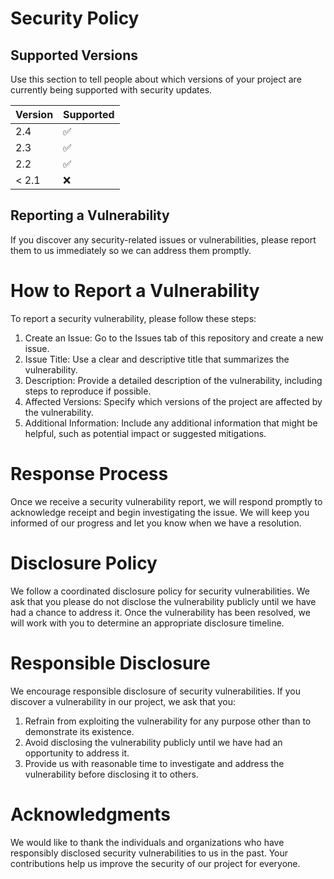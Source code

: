 # Security Policy

## Supported Versions

Use this section to tell people about which versions of your project are
currently being supported with security updates.

| Version | Supported          |
| ------- | ------------------ |
| 2.4     | :white_check_mark: |
| 2.3     | :white_check_mark: |
| 2.2     | :white_check_mark: |
| < 2.1   | :x:                |

## Reporting a Vulnerability

If you discover any security-related issues or vulnerabilities, please report them to us immediately so we can address them promptly.

# How to Report a Vulnerability

To report a security vulnerability, please follow these steps:

  1. Create an Issue: Go to the Issues tab of this repository and create a new issue.
  2. Issue Title: Use a clear and descriptive title that summarizes the vulnerability.
  3. Description: Provide a detailed description of the vulnerability, including steps to reproduce if possible.
  4. Affected Versions: Specify which versions of the project are affected by the vulnerability.
  5. Additional Information: Include any additional information that might be helpful, such as potential impact or suggested mitigations.

# Response Process

Once we receive a security vulnerability report, we will respond promptly to acknowledge receipt and begin investigating the issue. We will keep you informed 
of our progress and let you know when we have a resolution.

# Disclosure Policy

We follow a coordinated disclosure policy for security vulnerabilities. We ask that you please do not disclose the vulnerability publicly until we have had a 
chance to address it. Once the vulnerability has been resolved, we will work with you to determine an appropriate disclosure timeline.


# Responsible Disclosure

We encourage responsible disclosure of security vulnerabilities. If you discover a vulnerability in our project, we ask that you:

  1. Refrain from exploiting the vulnerability for any purpose other than to demonstrate its existence.
  2. Avoid disclosing the vulnerability publicly until we have had an opportunity to address it.
  3. Provide us with reasonable time to investigate and address the vulnerability before disclosing it to others.

# Acknowledgments

We would like to thank the individuals and organizations who have responsibly disclosed security vulnerabilities to us in the past. 
Your contributions help us improve the security of our project for everyone.

